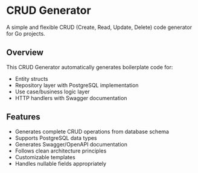 # CRUD Generator

A simple and flexible CRUD (Create, Read, Update, Delete) code generator for Go projects.

## Overview

This CRUD Generator automatically generates boilerplate code for:

- Entity structs
- Repository layer with PostgreSQL implementation
- Use case/business logic layer
- HTTP handlers with Swagger documentation

## Features

- Generates complete CRUD operations from database schema
- Supports PostgreSQL data types
- Generates Swagger/OpenAPI documentation
- Follows clean architecture principles
- Customizable templates
- Handles nullable fields appropriately
